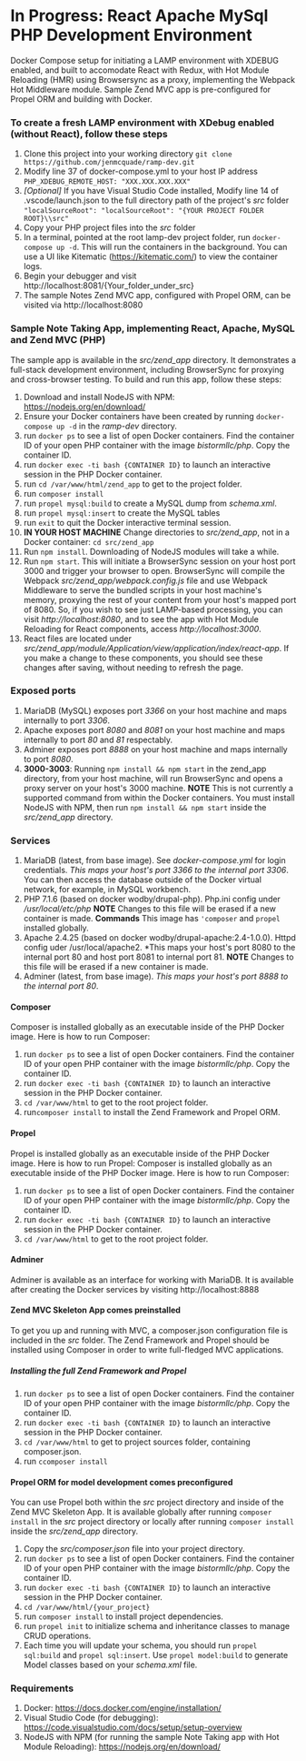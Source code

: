 # In Progress: React Apache MySql PHP Development Environment
Docker Compose setup for initiating a LAMP environment with XDEBUG enabled, and built to accomodate React with Redux, with Hot Module Reloading (HMR) using Browsersync as a proxy, implementing the Webpack Hot Middleware module.  Sample Zend MVC app is pre-configured for Propel ORM and building with Docker.

### To create a fresh LAMP environment with XDebug enabled (without React), follow these steps
1. Clone this project into your working directory
`git clone https://github.com/jenmcquade/ramp-dev.git`
1. Modify line 37 of docker-compose.yml to your host IP address
`PHP_XDEBUG_REMOTE_HOST: "XXX.XXX.XXX.XXX"`
1. _[Optional]_ If you have Visual Studio Code installed, Modify line 14 of .vscode/launch.json to the full directory path of the project's _src_ folder
`"localSourceRoot": "localSourceRoot": "{YOUR PROJECT FOLDER ROOT}\\src"`
1. Copy your PHP project files into the _src_ folder
1. In a terminal, pointed at the root lamp-dev project folder, run `docker-compose up -d`. This will run the containers in the background. You can use a UI like Kitematic (https://kitematic.com/) to view the container logs. 
1. Begin your debugger and visit http://localhost:8081/{Your_folder_under_src}
1. The sample Notes Zend MVC app, configured with Propel ORM, can be visited via http://localhost:8080

### Sample Note Taking App, implementing React, Apache, MySQL and Zend MVC (PHP)
The sample app is available in the *src/zend_app* directory.  It demonstrates a full-stack development environment, including BrowserSync for proxying and cross-browser testing.  To build and run this app, follow these steps:
1. Download and install NodeJS with NPM: https://nodejs.org/en/download/
1. Ensure your Docker containers have been created by running `docker-compose up -d` in the *ramp-dev* directory.
1. run `docker ps` to see a list of open Docker containers.  Find the container ID of your open PHP container with the image *bistormllc/php*.  Copy the container ID.  
1. run `docker exec -ti bash {CONTAINER ID}` to launch an interactive session in the PHP Docker container.
1. run `cd /var/www/html/zend_app` to get to the project folder.
1. run `composer install`
1. run `propel mysql:build` to create a MySQL dump from *schema.xml*.
1. run `propel mysql:insert` to create the MySQL tables
1. run `exit` to quit the Docker interactive terminal session.
1. **IN YOUR HOST MACHINE** Change directories to *src/zend_app*, not in a Docker container: `cd src/zend_app`
1. Run `npm install`. Downloading of NodeJS modules will take a while.
1. Run `npm start`.  This will initiate a BrowserSync session on your host port 3000 and trigger your browser to open.  BrowserSync will compile the Webpack *src/zend_app/webpack.config.js* file and use Webpack Middleware to serve the bundled scripts in your host machine's memory, proxying the rest of your content from your host's mapped port of 8080.  So, if you wish to see just LAMP-based processing, you can visit *http://localhost:8080*, and to see the app with Hot Module Reloading for React components, access *http://localhost:3000*.
1. React files are located under *src/zend_app/module/Application/view/application/index/react-app*.  If you make a change to these components, you should see these changes after saving, without needing to refresh the page. 

### Exposed ports
1. MariaDB (MySQL) exposes port *3366* on your host machine and maps internally to port *3306*.
1. Apache exposes port *8080* and *8081* on your host machine and maps internally to port *80* and *81* respectably.
1. Adminer exposes port *8888* on your host machine and maps internally to port *8080*.
1. **3000-3003**: Running `npm install && npm start` in the zend_app directory, from your host machine, will run BrowserSync and opens a proxy server on your host's 3000 machine. **NOTE** This is not currently a supported command from within the Docker containers. You must install NodeJS with NPM, then run `npm install && npm start` inside the *src/zend_app* directory.  

### Services
1. MariaDB (latest, from base image). See _docker-compose.yml_ for login credentials. *This maps your host's port 3366 to the internal port 3306*.  You can then access the database outside of the Docker virtual network, for example, in MySQL workbench.
1. PHP 7.1.6 (based on docker wodby/drupal-php).  Php.ini config under */usr/local/etc/php*  **NOTE** Changes to this file will be erased if a new container is made.  **Commands** This image has `'composer` and `propel ` installed globally.
1. Apache 2.4.25 (based on docker wodby/drupal-apache:2.4-1.0.0).  Httpd config uder /usr/local/apache2.  *This maps your host's port 8080 to the internal port 80 and host port 8081 to internal port 81.  **NOTE** Changes to this file will be erased if a new container is made.  
1. Adminer (latest, from base image). *This maps your host's port 8888 to the internal port 80*.

#### Composer
Composer is installed globally as an executable inside of the PHP Docker image.  Here is how to run Composer:
1. run `docker ps` to see a list of open Docker containers.  Find the container ID of your open PHP container with the image *bistormllc/php*.  Copy the container ID.  
1. run `docker exec -ti bash {CONTAINER ID}` to launch an interactive session in the PHP Docker container.
1. `cd /var/www/html` to get to the root project folder.
1. run`composer install` to install the Zend Framework and Propel ORM.

#### Propel
Propel is installed globally as an executable inside of the PHP Docker image.  Here is how to run Propel:
Composer is installed globally as an executable inside of the PHP Docker image.  Here is how to run Composer:
1. run `docker ps` to see a list of open Docker containers.  Find the container ID of your open PHP container with the image *bistormllc/php*.  Copy the container ID.  
1. run `docker exec -ti bash {CONTAINER ID}` to launch an interactive session in the PHP Docker container.
1. `cd /var/www/html` to get to the root project folder.


#### Adminer
Adminer is available as an interface for working with MariaDB.  It is available after creating the Docker services by visiting http://localhost:8888

#### Zend MVC Skeleton App comes preinstalled
To get you up and running with MVC, a composer.json configuration file is included in the *src* folder.  The Zend Framework and Propel should be installed using Composer in order to write full-fledged MVC applications. 
##### Installing the full Zend Framework and Propel
1. run `docker ps` to see a list of open Docker containers.  Find the container ID of your open PHP container with the image *bistormllc/php*.  Copy the container ID.  
1. run `docker exec -ti bash {CONTAINER ID}` to launch an interactive session in the PHP Docker container.
1. `cd /var/www/html` to get to project sources folder, containing composer.json.
1. run `ccomposer install`

#### Propel ORM for model development comes preconfigured
You can use Propel both within the _src_ project directory and inside of the Zend MVC Skeleton App.  It is available globally after running `composer install` in the _src_ project directory or locally after running `composer install` inside the _src/zend_app_ directory.
1. Copy the *src/composer.json* file into your project directory.
1. run `docker ps` to see a list of open Docker containers.  Find the container ID of your open PHP container with the image *bistormllc/php*.  Copy the container ID.  
1. run `docker exec -ti bash {CONTAINER ID}` to launch an interactive session in the PHP Docker container.
1. `cd /var/www/html/{your_project}`
1. run `composer install` to install project dependencies.
1. run `propel init` to initialize schema and inheritance classes to manage CRUD operations.
1. Each time you will update your schema, you should run `propel sql:build` and `propel sql:insert`.  Use `propel model:build` to generate Model classes based on your *schema.xml* file.

### Requirements
1. Docker: https://docs.docker.com/engine/installation/
1. Visual Studio Code (for debugging): https://code.visualstudio.com/docs/setup/setup-overview
1. NodeJS with NPM (for running the sample Note Taking app with Hot Module Reloading): https://nodejs.org/en/download/
